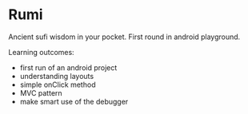 # Rumi
Ancient sufi wisdom in your pocket. First round in android playground.

Learning outcomes:
 - first run of an android project
 - understanding layouts
 - simple onClick method
 - MVC pattern
 - make smart use of the debugger
